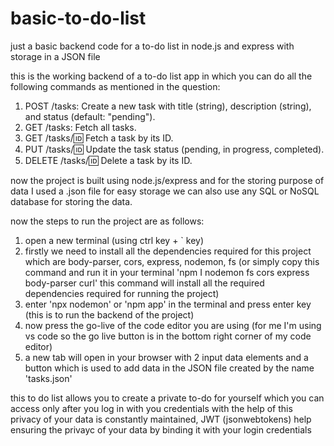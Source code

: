 # basic-to-do-list
just a basic backend code for a to-do list in node.js and express with storage in a JSON file 

this is the working backend of a to-do list app in which you can do all the following commands as mentioned in the question:

1. POST /tasks: Create a new task with title (string), description (string), and status (default: "pending").
2. GET /tasks: Fetch all tasks.
3. GET /tasks/:id: Fetch a task by its ID.
4. PUT /tasks/:id: Update the task status (pending, in progress, completed).
5. DELETE /tasks/:id: Delete a task by its ID.

now the project is built using node.js/express and for the storing purpose of data I used a .json file for easy storage we can also use any SQL or NoSQL database for storing the data.

now the steps to run the project are as follows:

1. open a new terminal (using ctrl key +  ` key)
2. firstly we need to install all the dependencies required for this project which are body-parser, cors, express, nodemon, fs (or simply copy this command and run it in your terminal 'npm I nodemon fs cors express body-parser curl' this command will install all the required dependencies required for running the project)
3. enter 'npx nodemon' or 'npm app' in the terminal and press enter key (this is to run the backend of the project)
4. now press the go-live of the code editor you are using (for me I'm using vs code so the go live button is in the bottom right corner of my code editor)
5. a new tab will open in your browser with 2 input data elements and a button which is used to add data in the JSON file created by the name 'tasks.json'

this to do list allows you to create a private to-do for yourself which you can access only after you log in with you credentials with the help of this privacy of your data is constantly maintained, JWT (jsonwebtokens) help ensuring the privayc of your data by binding it with your login credentials 